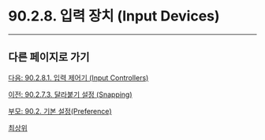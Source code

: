 # 90.2.8. 입력 장치 (Input Devices)

***

## 다른 페이지로 가기

[다음: 90.2.8.1. 입력 제어기 (Input Controllers)](./90-02-08-input-devicex-01-input-controllers.md)

[이전: 90.2.7.3. 달라붙기 설정 (Snapping)](./90-02-07-image-windowx-03-snapping.md)

[부모: 90.2. 기본 설정(Preference)](./90-02-00-preference.md)

[최상위](./00-home.md)

